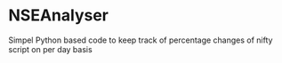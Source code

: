 # NSEAnalyser
Simpel Python based code to keep track of percentage changes of nifty script on per day basis
